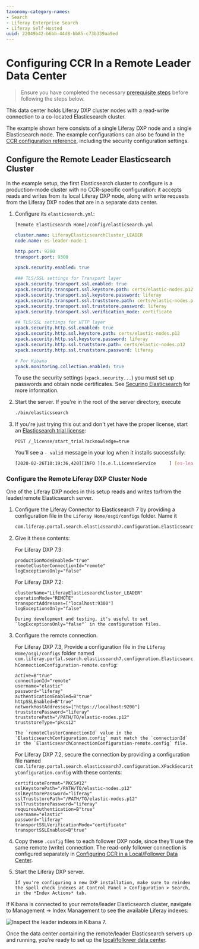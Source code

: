 ```yaml
---
taxonomy-category-names:
- Search
- Liferay Enterprise Search
- Liferay Self-Hosted
uuid: 22049b42-b6bb-44d8-bb85-c73b339aa9ed
---
```

# Configuring CCR In a Remote Leader Data Center

> Ensure you have completed the necessary [prerequisite steps](./configuring-an-example-ccr-installation-replicating-between-data-centers.md) before following the steps below.

This data center holds Liferay DXP cluster nodes with a read-write connection to a co-located Elasticsearch cluster.

The example shown here consists of a single Liferay DXP node and a single Elasticsearch node. The example configurations can also be found in the [CCR configuration reference](./configuring-ccr-settings-reference.md), including the security configuration settings.

## Configure the Remote Leader Elasticsearch Cluster

In the example setup, the first Elasticsearch cluster to configure is a production-mode cluster with no CCR-specific configuration: it accepts reads and writes from its local Liferay DXP node, along with write requests from the Liferay DXP nodes that are in a separate data center.

1. Configure its `elasticsearch.yml`:

   `[Remote Elasticsearch Home]/config/elasticsearch.yml`

   ```yaml
   cluster.name: LiferayElasticsearchCluster_LEADER
   node.name: es-leader-node-1

   http.port: 9200
   transport.port: 9300

   xpack.security.enabled: true

   ### TLS/SSL settings for Transport layer
   xpack.security.transport.ssl.enabled: true
   xpack.security.transport.ssl.keystore.path: certs/elastic-nodes.p12
   xpack.security.transport.ssl.keystore.password: liferay
   xpack.security.transport.ssl.truststore.path: certs/elastic-nodes.p12
   xpack.security.transport.ssl.truststore.password: liferay
   xpack.security.transport.ssl.verification_mode: certificate

   ## TLS/SSL settings for HTTP layer
   xpack.security.http.ssl.enabled: true
   xpack.security.http.ssl.keystore.path: certs/elastic-nodes.p12
   xpack.security.http.ssl.keystore.password: liferay
   xpack.security.http.ssl.truststore.path: certs/elastic-nodes.p12
   xpack.security.http.ssl.truststore.password: liferay

   # For Kibana
   xpack.monitoring.collection.enabled: true
   ```

   To use the security settings (`xpack.security...`) you must set up passwords and obtain node certificates. See [Securing Elasticsearch](../../installing-and-upgrading-a-search-engine/elasticsearch/securing-elasticsearch.md) for more information.

1. Start the server. If you're in the root of the server directory, execute

      ```bash
      ./bin/elasticssearch
      ```

1. If you're just trying this out and don't yet have the proper license, start an [Elasticsearch trial license](https://www.elastic.co/guide/en/elasticsearch/reference/8.12/start-trial.html):

   ```
   POST /_license/start_trial?acknowledge=true
   ```

   You'll see a `- valid` message in your log when it installs successfully: 

   ```bash
   [2020-02-26T10:19:36,420][INFO ][o.e.l.LicenseService     ] [es-leader-node-1] license [lf263a315-8da3-41f7-8622-lfd7cc14cae29] mode [trial] - valid
   ```

### Configure the Remote Liferay DXP Cluster Node

One of the Liferay DXP nodes in this setup reads and writes to/from the leader/remote Elasticsearch server.

1. Configure the Liferay Connector to Elasticsearch 7 by providing a configuration file in the `Liferay Home/osgi/configs` folder. Name it

   ```bash
   com.liferay.portal.search.elasticsearch7.configuration.ElasticsearchConfiguration.config
   ```

1. Give it these contents:


   For Liferay DXP 7.3:

   ```properties
   productionModeEnabled="true"
   remoteClusterConnectionId="remote"
   logExceptionsOnly="false"
   ```

   For Liferay DXP 7.2:

   ```properties
   clusterName="LiferayElasticsearchCluster_LEADER"
   operationMode="REMOTE"
   transportAddresses=["localhost:9300"]
   logExceptionsOnly="false"
   ```

   ```{tip}
   During development and testing, it's useful to set `logExceptionsOnly="false"` in the configuration files. 
   ```

1. Configure the remote connection. 

   For Liferay DXP 7.3, Provide a configuration file in the `Liferay Home/osgi/configs` folder named `com.liferay.portal.search.elasticsearch7.configuration.ElasticsearchConnectionConfiguration-remote.config`: 

   ```properties
   active=B"true"
   connectionId="remote"
   username="elastic"
   password="liferay"
   authenticationEnabled=B"true"
   httpSSLEnabled=B"true"
   networkHostAddresses=["https://localhost:9200"]
   truststorePassword="liferay"
   truststorePath="/PATH/TO/elastic-nodes.p12"
   truststoreType="pkcs12"
   ```

   ```{important}
   The `remoteClusterConnectionId` value in the `ElasticsearchConfiguration.config` must match the `connectionId` in the `ElasticsearchConnectionConfiguration-remote.config` file. 
   ```

   For Liferay DXP 7.2, secure the connection by providing a configuration file named `com.liferay.portal.search.elasticsearch7.configuration.XPackSecurityConfiguration.config` with these contents:

   ```properties
   certificateFormat="PKCS#12"
   sslKeystorePath="/PATH/TO/elastic-nodes.p12"
   sslKeystorePassword="liferay"
   sslTruststorePath="/PATH/TO/elastic-nodes.p12"
   sslTruststorePassword="liferay"
   requiresAuthentication=B"true"
   username="elastic"
   password="liferay"
   transportSSLVerificationMode="certificate"
   transportSSLEnabled=B"true"
   ```

1. Copy these `.config` files to each follower DXP node, since they'll use the same remote (write) connection. The read-only follower connection is configured separately in [Configuring CCR in a Local/Follower Data Center](./configuring-ccr-in-a-local-follower-data-center.md).

1. Start the Liferay DXP server.

   ```{important}
   If you're configuring a new DXP installation, make sure to reindex the spell check indexes at Control Panel > Configuration > Search, in the *Index Actions* tab.
   ```

If Kibana is connected to your remote/leader Elasticsearch cluster, navigate to Management &rarr; Index Management to see the available Liferay indexes:

![Inspect the leader indexes in Kibana 7.](./configuring-ccr-in-a-remote-leader-data-center/images/01.png)

Once the data center containing the remote/leader Elasticsearch servers up and running, you're ready to set up the [local/follower data center](./configuring-ccr-in-a-local-follower-data-center.md).
